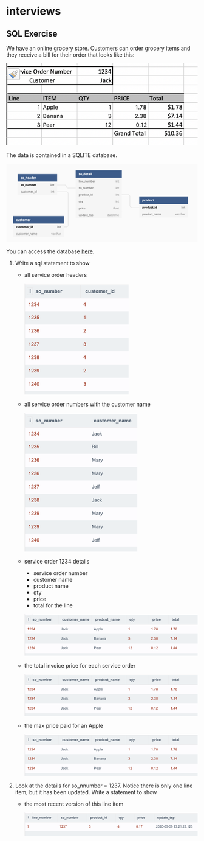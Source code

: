 # interviews

## SQL Exercise

We have an online grocery store. Customers can order grocery items and they receive a bill for their order that looks like this:

![Image of SO](./diagrams/SO_Example.png)

The data is contained in a SQLITE database. 

![ERD](./diagrams/ERD.png)

You can access the database [here](https://sqliteonline.com/#fiddle=333b56f2bab06278f24056be2125d86ea1711e66047caa6d0921ac868f0e320c).

1) Write a sql statement to show 
    - all service order headers

        ![ERD](./diagrams/so_headers.png)

    - all service order numbers with the customer name

        ![ERD](./diagrams/so_number_customer.png)

    - service order 1234 details 
        - service order number
        - customer name
        - product name
        - qty 
        - price
        - total for the line

        ![ERD](./diagrams/SO_1234_details.png)
    - the total invoice price for each service order

        ![ERD](./diagrams/SO_1234_details.png)

    - the max price paid for an Apple

        ![ERD](./diagrams/SO_1234_details.png)

2) Look at the details for so_nnumber = 1237. Notice there is only one line item, but it has been updated. Write a statement to show
    - the most recent version of this line item

        ![ERD](./diagrams/most_recent_line.png)
